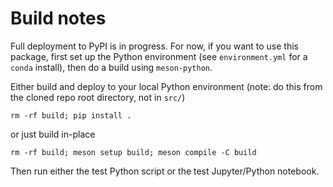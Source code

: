 # Build notes

Full deployment to PyPI is in progress. For now, if you want to use this
package, first set up the Python environment (see `environment.yml` for 
a `conda` install), then do a build using `meson-python`. 

Either build and deploy to your local Python environment (note: do this from the cloned repo root directory, not in `src/`)

    rm -rf build; pip install .

or just build in-place

    rm -rf build; meson setup build; meson compile -C build   

Then run either the test Python script or the test Jupyter/Python notebook.